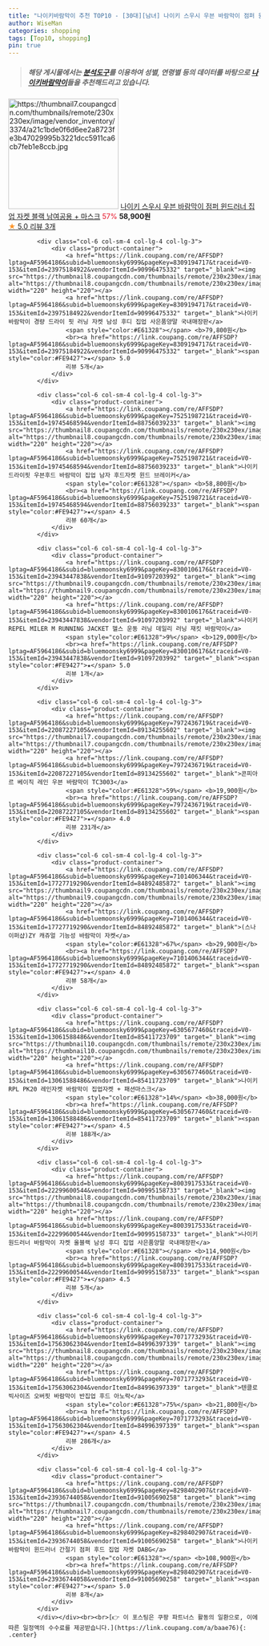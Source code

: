 ```yaml
---
title: "나이키바람막이 추천 TOP10 - [30대][남녀] 나이키 스우시 우븐 바람막이 점퍼 윈드러너 집업 자켓 블랙 남여공용 + 마스크"
author: WiseMan
categories: shopping
tags: [Top10, shopping]
pin: true
---
```


> ##### 해당 게시물에서는 [**분석도구**](https://itemscout.io/)를 이용하여 **성별**, **연령별** 등의 데이터를 바탕으로 [**나이키바람막이**](https://link.coupang.com/a/baae76)들을 추천해드리고 있습니다.
<div class="container"><div class="row">
            <div class="col-6 col-sm-4 col-lg-4 col-lg-3">
                <div class="product-container">
                    <a href="https://link.coupang.com/re/AFFSDP?lptag=AF5964186&subid=bluemoonsky6999&pageKey=8320780891&traceid=V0-153&itemId=24016708348&vendorItemId=91037319663" target="_blank"><img src="https://thumbnail7.coupangcdn.com/thumbnails/remote/230x230ex/image/vendor_inventory/3374/a21c1bde0f6d6ee2a8723fe3b47029995b3221dcc5911ca6cb7feb1e8ccb.jpg" alt="https://thumbnail7.coupangcdn.com/thumbnails/remote/230x230ex/image/vendor_inventory/3374/a21c1bde0f6d6ee2a8723fe3b47029995b3221dcc5911ca6cb7feb1e8ccb.jpg" width="220" height="220"></a>
                    <a href="https://link.coupang.com/re/AFFSDP?lptag=AF5964186&subid=bluemoonsky6999&pageKey=8320780891&traceid=V0-153&itemId=24016708348&vendorItemId=91037319663" target="_blank">나이키 스우시 우븐 바람막이 점퍼 윈드러너 집업 자켓 블랙 남여공용 + 마스크</a>
                    <span style="color:#E61328">57%</span> <b>58,900원</b>
                    <br><a href="https://link.coupang.com/re/AFFSDP?lptag=AF5964186&subid=bluemoonsky6999&pageKey=8320780891&traceid=V0-153&itemId=24016708348&vendorItemId=91037319663" target="_blank"><span style="color:#FE9427">★</span> 5.0
                    리뷰 3개</a>
                </div>
            </div>
            
            <div class="col-6 col-sm-4 col-lg-4 col-lg-3">
                <div class="product-container">
                    <a href="https://link.coupang.com/re/AFFSDP?lptag=AF5964186&subid=bluemoonsky6999&pageKey=8309194717&traceid=V0-153&itemId=23975184922&vendorItemId=90996475332" target="_blank"><img src="https://thumbnail8.coupangcdn.com/thumbnails/remote/230x230ex/image/vendor_inventory/7fa7/b2cba8e9876ab44b1ee4049e0225b3201b6bc0caca965ee8f7696a78341c.jpg" alt="https://thumbnail8.coupangcdn.com/thumbnails/remote/230x230ex/image/vendor_inventory/7fa7/b2cba8e9876ab44b1ee4049e0225b3201b6bc0caca965ee8f7696a78341c.jpg" width="220" height="220"></a>
                    <a href="https://link.coupang.com/re/AFFSDP?lptag=AF5964186&subid=bluemoonsky6999&pageKey=8309194717&traceid=V0-153&itemId=23975184922&vendorItemId=90996475332" target="_blank">나이키 바람막이 경량 드라이 핏 러닝 자켓 남성 후디 집업 사은품양말 국내매장판</a>
                    <span style="color:#E61328"></span> <b>79,800원</b>
                    <br><a href="https://link.coupang.com/re/AFFSDP?lptag=AF5964186&subid=bluemoonsky6999&pageKey=8309194717&traceid=V0-153&itemId=23975184922&vendorItemId=90996475332" target="_blank"><span style="color:#FE9427">★</span> 5.0
                    리뷰 5개</a>
                </div>
            </div>
            
            <div class="col-6 col-sm-4 col-lg-4 col-lg-3">
                <div class="product-container">
                    <a href="https://link.coupang.com/re/AFFSDP?lptag=AF5964186&subid=bluemoonsky6999&pageKey=7525198721&traceid=V0-153&itemId=19745468594&vendorItemId=88756039233" target="_blank"><img src="https://thumbnail8.coupangcdn.com/thumbnails/remote/230x230ex/image/0905_amir_MensApparel_max3k/bdf3/1f967debfddce1f8a7ce03e4234ab16716879a015659decee7bb61631239.jpg" alt="https://thumbnail8.coupangcdn.com/thumbnails/remote/230x230ex/image/0905_amir_MensApparel_max3k/bdf3/1f967debfddce1f8a7ce03e4234ab16716879a015659decee7bb61631239.jpg" width="220" height="220"></a>
                    <a href="https://link.coupang.com/re/AFFSDP?lptag=AF5964186&subid=bluemoonsky6999&pageKey=7525198721&traceid=V0-153&itemId=19745468594&vendorItemId=88756039233" target="_blank">나이키 드라이핏 우븐후드 바람막이 집업 남자 후드자켓 윈드 브레이커</a>
                    <span style="color:#E61328"></span> <b>58,800원</b>
                    <br><a href="https://link.coupang.com/re/AFFSDP?lptag=AF5964186&subid=bluemoonsky6999&pageKey=7525198721&traceid=V0-153&itemId=19745468594&vendorItemId=88756039233" target="_blank"><span style="color:#FE9427">★</span> 4.5
                    리뷰 60개</a>
                </div>
            </div>
            
            <div class="col-6 col-sm-4 col-lg-4 col-lg-3">
                <div class="product-container">
                    <a href="https://link.coupang.com/re/AFFSDP?lptag=AF5964186&subid=bluemoonsky6999&pageKey=8300106176&traceid=V0-153&itemId=23943447838&vendorItemId=91097203992" target="_blank"><img src="https://thumbnail9.coupangcdn.com/thumbnails/remote/230x230ex/image/vendor_inventory/4250/0a78e5ffcee87c03b5b3bc04ca8b09257cd2fbd9be656fbdf0f593d0329a.jpg" alt="https://thumbnail9.coupangcdn.com/thumbnails/remote/230x230ex/image/vendor_inventory/4250/0a78e5ffcee87c03b5b3bc04ca8b09257cd2fbd9be656fbdf0f593d0329a.jpg" width="220" height="220"></a>
                    <a href="https://link.coupang.com/re/AFFSDP?lptag=AF5964186&subid=bluemoonsky6999&pageKey=8300106176&traceid=V0-153&itemId=23943447838&vendorItemId=91097203992" target="_blank">나이키 REPEL MILER M RUNNING JACKET 헬스 운동 러닝 데일리 러닝 재킷 바람막이</a>
                    <span style="color:#E61328">9%</span> <b>129,000원</b>
                    <br><a href="https://link.coupang.com/re/AFFSDP?lptag=AF5964186&subid=bluemoonsky6999&pageKey=8300106176&traceid=V0-153&itemId=23943447838&vendorItemId=91097203992" target="_blank"><span style="color:#FE9427">★</span> 5.0
                    리뷰 1개</a>
                </div>
            </div>
            
            <div class="col-6 col-sm-4 col-lg-4 col-lg-3">
                <div class="product-container">
                    <a href="https://link.coupang.com/re/AFFSDP?lptag=AF5964186&subid=bluemoonsky6999&pageKey=7972436719&traceid=V0-153&itemId=22087227105&vendorItemId=89134255602" target="_blank"><img src="https://thumbnail7.coupangcdn.com/thumbnails/remote/230x230ex/image/rs_quotation_api/xvsek2lc/21b21b95fd9b48c8b91400d59bfe48a9.png" alt="https://thumbnail7.coupangcdn.com/thumbnails/remote/230x230ex/image/rs_quotation_api/xvsek2lc/21b21b95fd9b48c8b91400d59bfe48a9.png" width="220" height="220"></a>
                    <a href="https://link.coupang.com/re/AFFSDP?lptag=AF5964186&subid=bluemoonsky6999&pageKey=7972436719&traceid=V0-153&itemId=22087227105&vendorItemId=89134255602" target="_blank">콘피아르 베이직 레인 우븐 바람막이 TC3003</a>
                    <span style="color:#E61328">59%</span> <b>19,900원</b>
                    <br><a href="https://link.coupang.com/re/AFFSDP?lptag=AF5964186&subid=bluemoonsky6999&pageKey=7972436719&traceid=V0-153&itemId=22087227105&vendorItemId=89134255602" target="_blank"><span style="color:#FE9427">★</span> 4.0
                    리뷰 231개</a>
                </div>
            </div>
            
            <div class="col-6 col-sm-4 col-lg-4 col-lg-3">
                <div class="product-container">
                    <a href="https://link.coupang.com/re/AFFSDP?lptag=AF5964186&subid=bluemoonsky6999&pageKey=7101406344&traceid=V0-153&itemId=17727719290&vendorItemId=84892485872" target="_blank"><img src="https://thumbnail9.coupangcdn.com/thumbnails/remote/230x230ex/image/vendor_inventory/aca5/198016dd81302f885bc2ff2e6368da48344b565c12d89099dec8aec72571.png" alt="https://thumbnail9.coupangcdn.com/thumbnails/remote/230x230ex/image/vendor_inventory/aca5/198016dd81302f885bc2ff2e6368da48344b565c12d89099dec8aec72571.png" width="220" height="220"></a>
                    <a href="https://link.coupang.com/re/AFFSDP?lptag=AF5964186&subid=bluemoonsky6999&pageKey=7101406344&traceid=V0-153&itemId=17727719290&vendorItemId=84892485872" target="_blank">(스나이퍼샵)ZY 캐쥬얼 기능성 바람막이 자켓</a>
                    <span style="color:#E61328">67%</span> <b>29,900원</b>
                    <br><a href="https://link.coupang.com/re/AFFSDP?lptag=AF5964186&subid=bluemoonsky6999&pageKey=7101406344&traceid=V0-153&itemId=17727719290&vendorItemId=84892485872" target="_blank"><span style="color:#FE9427">★</span> 4.0
                    리뷰 58개</a>
                </div>
            </div>
            
            <div class="col-6 col-sm-4 col-lg-4 col-lg-3">
                <div class="product-container">
                    <a href="https://link.coupang.com/re/AFFSDP?lptag=AF5964186&subid=bluemoonsky6999&pageKey=6305677460&traceid=V0-153&itemId=13061588486&vendorItemId=85411723709" target="_blank"><img src="https://thumbnail10.coupangcdn.com/thumbnails/remote/230x230ex/image/vendor_inventory/b213/c9bfe8c5403ce2936dd7f25c313c752c46804189f3431af920989a20a85e.jpg" alt="https://thumbnail10.coupangcdn.com/thumbnails/remote/230x230ex/image/vendor_inventory/b213/c9bfe8c5403ce2936dd7f25c313c752c46804189f3431af920989a20a85e.jpg" width="220" height="220"></a>
                    <a href="https://link.coupang.com/re/AFFSDP?lptag=AF5964186&subid=bluemoonsky6999&pageKey=6305677460&traceid=V0-153&itemId=13061588486&vendorItemId=85411723709" target="_blank">나이키 RPL PK20 레인자켓 바람막이 집업자켓 + 패션마스크</a>
                    <span style="color:#E61328">14%</span> <b>38,000원</b>
                    <br><a href="https://link.coupang.com/re/AFFSDP?lptag=AF5964186&subid=bluemoonsky6999&pageKey=6305677460&traceid=V0-153&itemId=13061588486&vendorItemId=85411723709" target="_blank"><span style="color:#FE9427">★</span> 4.5
                    리뷰 188개</a>
                </div>
            </div>
            
            <div class="col-6 col-sm-4 col-lg-4 col-lg-3">
                <div class="product-container">
                    <a href="https://link.coupang.com/re/AFFSDP?lptag=AF5964186&subid=bluemoonsky6999&pageKey=8003917533&traceid=V0-153&itemId=22299600544&vendorItemId=90995158733" target="_blank"><img src="https://thumbnail8.coupangcdn.com/thumbnails/remote/230x230ex/image/vendor_inventory/b02f/be77f1fa62a4a4ad7d2fbbb5088980a2229fc60063dfdf4bf478f108f935.jpg" alt="https://thumbnail8.coupangcdn.com/thumbnails/remote/230x230ex/image/vendor_inventory/b02f/be77f1fa62a4a4ad7d2fbbb5088980a2229fc60063dfdf4bf478f108f935.jpg" width="220" height="220"></a>
                    <a href="https://link.coupang.com/re/AFFSDP?lptag=AF5964186&subid=bluemoonsky6999&pageKey=8003917533&traceid=V0-153&itemId=22299600544&vendorItemId=90995158733" target="_blank">나이키 원드러너 바람막이 자켓 올블랙 남성 후디 집업 사은품양말 국내매장판</a>
                    <span style="color:#E61328"></span> <b>114,900원</b>
                    <br><a href="https://link.coupang.com/re/AFFSDP?lptag=AF5964186&subid=bluemoonsky6999&pageKey=8003917533&traceid=V0-153&itemId=22299600544&vendorItemId=90995158733" target="_blank"><span style="color:#FE9427">★</span> 4.5
                    리뷰 5개</a>
                </div>
            </div>
            
            <div class="col-6 col-sm-4 col-lg-4 col-lg-3">
                <div class="product-container">
                    <a href="https://link.coupang.com/re/AFFSDP?lptag=AF5964186&subid=bluemoonsky6999&pageKey=7071773293&traceid=V0-153&itemId=17563062304&vendorItemId=84996397339" target="_blank"><img src="https://thumbnail8.coupangcdn.com/thumbnails/remote/230x230ex/image/vendor_inventory/592c/2c663e8b9fdea48308d7c739ddbe02d65c45e58a08759171da488c30e0ba.jpg" alt="https://thumbnail8.coupangcdn.com/thumbnails/remote/230x230ex/image/vendor_inventory/592c/2c663e8b9fdea48308d7c739ddbe02d65c45e58a08759171da488c30e0ba.jpg" width="220" height="220"></a>
                    <a href="https://link.coupang.com/re/AFFSDP?lptag=AF5964186&subid=bluemoonsky6999&pageKey=7071773293&traceid=V0-153&itemId=17563062304&vendorItemId=84996397339" target="_blank">텐클로 빅사이즈 오버핏 바람막이 반집업 후드 아노락</a>
                    <span style="color:#E61328">75%</span> <b>21,800원</b>
                    <br><a href="https://link.coupang.com/re/AFFSDP?lptag=AF5964186&subid=bluemoonsky6999&pageKey=7071773293&traceid=V0-153&itemId=17563062304&vendorItemId=84996397339" target="_blank"><span style="color:#FE9427">★</span> 4.5
                    리뷰 286개</a>
                </div>
            </div>
            
            <div class="col-6 col-sm-4 col-lg-4 col-lg-3">
                <div class="product-container">
                    <a href="https://link.coupang.com/re/AFFSDP?lptag=AF5964186&subid=bluemoonsky6999&pageKey=8298402907&traceid=V0-153&itemId=23936744058&vendorItemId=91005690258" target="_blank"><img src="https://thumbnail7.coupangcdn.com/thumbnails/remote/230x230ex/image/vendor_inventory/1533/7779199e167c6ecab9a9f80091a51e6669bebd69995819b8d458ea8a3ffc.png" alt="https://thumbnail7.coupangcdn.com/thumbnails/remote/230x230ex/image/vendor_inventory/1533/7779199e167c6ecab9a9f80091a51e6669bebd69995819b8d458ea8a3ffc.png" width="220" height="220"></a>
                    <a href="https://link.coupang.com/re/AFFSDP?lptag=AF5964186&subid=bluemoonsky6999&pageKey=8298402907&traceid=V0-153&itemId=23936744058&vendorItemId=91005690258" target="_blank">나이키 바람막이 윈드러너 간절기 점퍼 후드 집업 자켓 DABG</a>
                    <span style="color:#E61328"></span> <b>108,900원</b>
                    <br><a href="https://link.coupang.com/re/AFFSDP?lptag=AF5964186&subid=bluemoonsky6999&pageKey=8298402907&traceid=V0-153&itemId=23936744058&vendorItemId=91005690258" target="_blank"><span style="color:#FE9427">★</span> 5.0
                    리뷰 8개</a>
                </div>
            </div>
            </div></div><br><br>[👉 이 포스팅은 쿠팡 파트너스 활동의 일환으로, 이에 따른 일정액의 수수료를 제공받습니다.](https://link.coupang.com/a/baae76){: .center}
